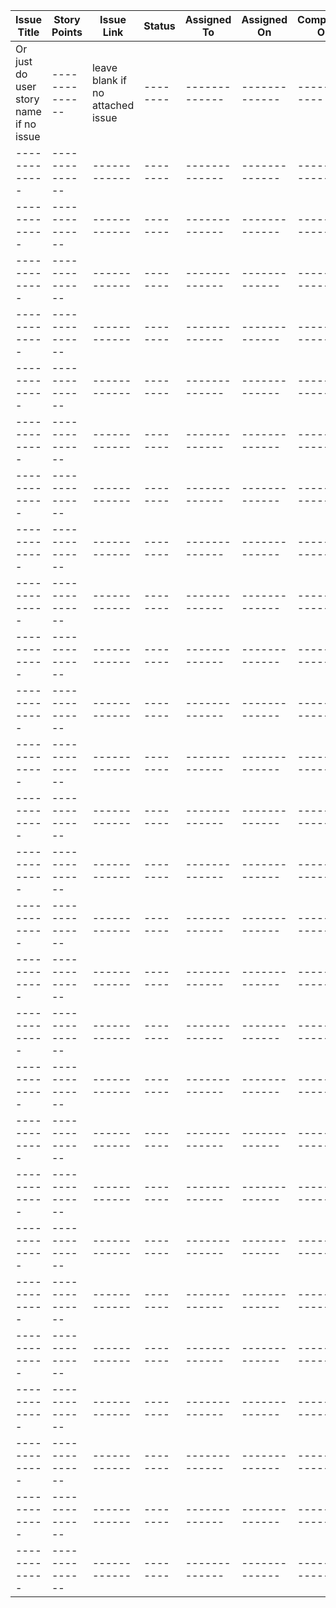 | Issue Title | Story Points | Issue Link | Status | Assigned To | Assigned On | Completed On | Status Notes |
|-------------|--------------|------------|--------|-------------|-------------|--------------|--------------|
|Or just do user story name if no issue|--------------|leave blank if no attached issue|--------|-------------|-------------|------------|optional|
|-------------|--------------|------------|--------|-------------|-------------|--------------|--------------|--------------|
|-------------|--------------|------------|--------|-------------|-------------|--------------|--------------|--------------|
|-------------|--------------|------------|--------|-------------|-------------|--------------|--------------|--------------|
|-------------|--------------|------------|--------|-------------|-------------|--------------|--------------|--------------|
|-------------|--------------|------------|--------|-------------|-------------|--------------|--------------|--------------|
|-------------|--------------|------------|--------|-------------|-------------|--------------|--------------|--------------|
|-------------|--------------|------------|--------|-------------|-------------|--------------|--------------|--------------|
|-------------|--------------|------------|--------|-------------|-------------|--------------|--------------|--------------|
|-------------|--------------|------------|--------|-------------|-------------|--------------|--------------|--------------|
|-------------|--------------|------------|--------|-------------|-------------|--------------|--------------|--------------|
|-------------|--------------|------------|--------|-------------|-------------|--------------|--------------|--------------|
|-------------|--------------|------------|--------|-------------|-------------|--------------|--------------|--------------|
|-------------|--------------|------------|--------|-------------|-------------|--------------|--------------|--------------|
|-------------|--------------|------------|--------|-------------|-------------|--------------|--------------|--------------|
|-------------|--------------|------------|--------|-------------|-------------|--------------|--------------|--------------|
|-------------|--------------|------------|--------|-------------|-------------|--------------|--------------|--------------|
|-------------|--------------|------------|--------|-------------|-------------|--------------|--------------|--------------|
|-------------|--------------|------------|--------|-------------|-------------|--------------|--------------|--------------|
|-------------|--------------|------------|--------|-------------|-------------|--------------|--------------|--------------|
|-------------|--------------|------------|--------|-------------|-------------|--------------|--------------|--------------|
|-------------|--------------|------------|--------|-------------|-------------|--------------|--------------|--------------|
|-------------|--------------|------------|--------|-------------|-------------|--------------|--------------|--------------|
|-------------|--------------|------------|--------|-------------|-------------|--------------|--------------|--------------|
|-------------|--------------|------------|--------|-------------|-------------|--------------|--------------|--------------|
|-------------|--------------|------------|--------|-------------|-------------|--------------|--------------|--------------|
|-------------|--------------|------------|--------|-------------|-------------|--------------|--------------|--------------|
|-------------|--------------|------------|--------|-------------|-------------|--------------|--------------|--------------|
